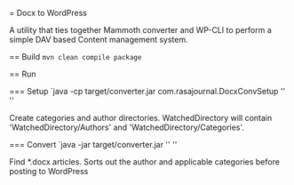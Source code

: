 = Docx to WordPress

A utility that ties together Mammoth converter and WP-CLI to perform a simple DAV based Content management system.

== Build
`mvn clean compile package`

== Run

=== Setup
`java -cp target/converter.jar com.rasajournal.DocxConvSetup '<WordPressHome>' '<WatchedDirectory>'

Create categories and author directories.
WatchedDirectory will contain 'WatchedDirectory/Authors' and 'WatchedDirectory/Categories'.

=== Convert
`java -jar target/converter.jar '<WordPressHome>' '<WatchedDirectory>'

Find *.docx articles. Sorts out the author and applicable categories before posting to WordPress
